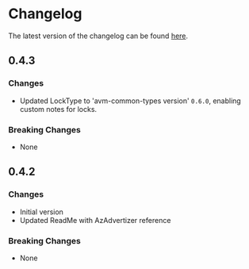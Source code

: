 # Changelog

The latest version of the changelog can be found [here](https://github.com/Azure/bicep-registry-modules/blob/main/avm/res/load-test-service/load-test/CHANGELOG.md).

## 0.4.3

### Changes

- Updated LockType to 'avm-common-types version' `0.6.0`, enabling custom notes for locks.

### Breaking Changes

- None

## 0.4.2

### Changes

- Initial version
- Updated ReadMe with AzAdvertizer reference

### Breaking Changes

- None
